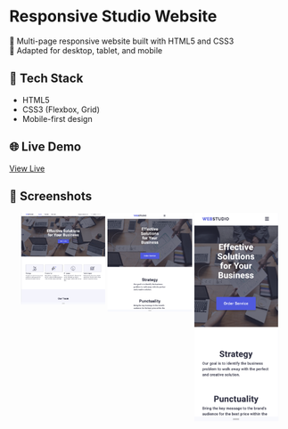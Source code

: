 # Responsive Studio Website

🎨 Multi-page responsive website built with HTML5 and CSS3  
📱 Adapted for desktop, tablet, and mobile

## 🔧 Tech Stack
- HTML5
- CSS3 (Flexbox, Grid)
- Mobile-first design

## 🌐 Live Demo
[View Live](https://ninakulyk.github.io/responsive-studio-website/)


## 📸 Screenshots

<p align="center">
  <img src="./screenshots/screenshot-desktop.png" alt="Desktop" width="30%" style="vertical-align: top;">
  <img src="./screenshots/screenshot-tablet.png" alt="Tablet" width="30%" style="vertical-align: top;">
  <img src="./screenshots/screenshot-mobile.png" alt="Mobile" width="30%" style="vertical-align: top;">
</p>

